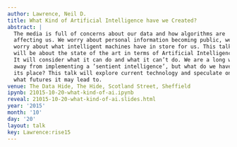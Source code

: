 ```yaml
---
author: Lawrence, Neil D.
title: What Kind of Artificial Intelligence have we Created?
abstract: |
  The media is full of concerns about our data and how algorithms are
  affecting us. We worry about personal information becoming public, we
  worry about what intelligent machines have in store for us. This talk
  will be about the state of the art in terms of Artificial Intelligence.
  It will consider what it can do and what it can’t do. We are a long way
  away from implementing a ’sentient intelligence’, but what do we have in
  its place? This talk will explore current technology and speculate on
  what futures it may lead to.
venue: The Data Hide, The Hide, Scotland Street, Sheffield
ipynb: 21015-10-20-what-kind-of-ai.ipynb
reveal: 21015-10-20-what-kind-of-ai.slides.html
year: '2015'
month: '10'
day: '20'
layout: talk
key: Lawrence:rise15
---
```

